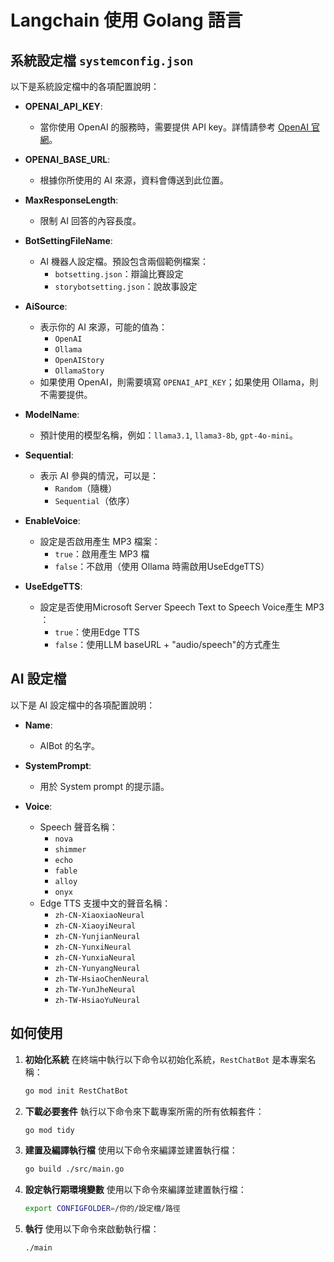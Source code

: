 # Langchain 使用 Golang 語言

## 系統設定檔 `systemconfig.json`

以下是系統設定檔中的各項配置說明：

- **OPENAI_API_KEY**: 
  - 當你使用 OpenAI 的服務時，需要提供 API key。詳情請參考 [OpenAI 官網](https://openai.com)。
  
- **OPENAI_BASE_URL**: 
  - 根據你所使用的 AI 來源，資料會傳送到此位置。

- **MaxResponseLength**: 
  - 限制 AI 回答的內容長度。

- **BotSettingFileName**: 
  - AI 機器人設定檔。預設包含兩個範例檔案：
    - `botsetting.json`：辯論比賽設定
    - `storybotsetting.json`：說故事設定

- **AiSource**: 
  - 表示你的 AI 來源，可能的值為：
    - `OpenAI`
    - `Ollama`
    - `OpenAIStory`
    - `OllamaStory`
  - 如果使用 OpenAI，則需要填寫 `OPENAI_API_KEY`；如果使用 Ollama，則不需要提供。

- **ModelName**: 
  - 預計使用的模型名稱，例如：`llama3.1`, `llama3-8b`, `gpt-4o-mini`。

- **Sequential**: 
  - 表示 AI 參與的情況，可以是：
    - `Random`（隨機）
    - `Sequential`（依序）

- **EnableVoice**: 
  - 設定是否啟用產生 MP3 檔案：
    - `true`：啟用產生 MP3 檔
    - `false`：不啟用（使用 Ollama 時需啟用UseEdgeTTS）

- **UseEdgeTTS**: 
  - 設定是否使用Microsoft Server Speech Text to Speech Voice產生 MP3 ：
    - `true`：使用Edge TTS
    - `false`：使用LLM baseURL + "audio/speech"的方式產生

## AI 設定檔

以下是 AI 設定檔中的各項配置說明：

- **Name**: 
  - AIBot 的名字。

- **SystemPrompt**: 
  - 用於 System prompt 的提示語。

- **Voice**: 
  - Speech 聲音名稱：
    - `nova`
    - `shimmer`
    - `echo`
    - `fable`
    - `alloy`
    - `onyx`
  - Edge TTS 支援中文的聲音名稱：
    - `zh-CN-XiaoxiaoNeural`
    - `zh-CN-XiaoyiNeural`
    - `zh-CN-YunjianNeural`
    - `zh-CN-YunxiNeural`
    - `zh-CN-YunxiaNeural`
    - `zh-CN-YunyangNeural`
    - `zh-TW-HsiaoChenNeural`
    - `zh-TW-YunJheNeural`
    - `zh-TW-HsiaoYuNeural `

## 如何使用
1. **初始化系統**
   在終端中執行以下命令以初始化系統，`RestChatBot` 是本專案名稱：
   ```bash
   go mod init RestChatBot
2. **下載必要套件**
   執行以下命令來下載專案所需的所有依賴套件：
   ```bash
   go mod tidy
3. **建置及編譯執行檔**
   使用以下命令來編譯並建置執行檔：
   ```bash
   go build ./src/main.go
4. **設定執行期環境變數**
   使用以下命令來編譯並建置執行檔：
   ```bash
   export CONFIGFOLDER=/你的/設定檔/路徑
4. **執行**
   使用以下命令來啟動執行檔：
   ```bash
   ./main
